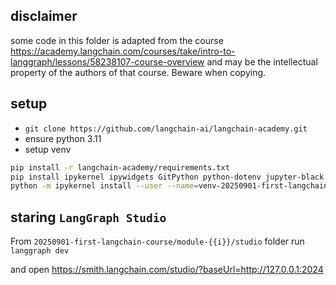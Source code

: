 ## disclaimer
some code in this folder is adapted from the course https://academy.langchain.com/courses/take/intro-to-langgraph/lessons/58238107-course-overview and may be the intellectual property of the authors of that
course. Beware when copying.

## setup
* `git clone https://github.com/langchain-ai/langchain-academy.git`
* ensure python 3.11
* setup venv

```sh
pip install -r langchain-academy/requirements.txt
pip install ipykernel ipywidgets GitPython python-dotenv jupyter-black pandas
python -m ipykernel install --user --name=venv-20250901-first-langchain-course
```

## staring `LangGraph Studio`

From `20250901-first-langchain-course/module-{{i}}/studio` folder run `langgraph dev`

and open https://smith.langchain.com/studio/?baseUrl=http://127.0.0.1:2024
